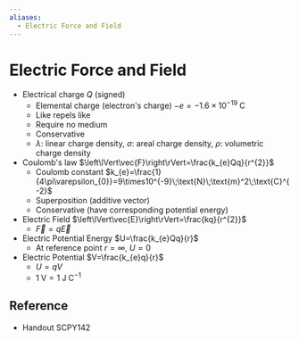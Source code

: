 ```yaml
---
aliases:
  - Electric Force and Field
---
```


# Electric Force and Field

- Electrical charge $Q$ (signed)
	- Elemental charge (electron's charge) $-e=-1.6\times10^{-19}\;\text{C}$
	- Like repels like
	- Require no medium
	- Conservative
	- $\lambda$: linear charge density, $\sigma$: areal charge density, $\rho$: volumetric charge density
- Coulomb's law $\left\lVert\vec{F}\right\rVert=\frac{k_{e}Qq}{r^{2}}$
	- Coulomb constant $k_{e}=\frac{1}{4\pi\varepsilon_{0}}=9\times10^{-9}\;\text{N}\;\text{m}^2\;\text{C}^{-2}$
	- Superposition (additive vector)
	- Conservative (have corresponding potential energy)
- Electric Field $\left\lVert\vec{E}\right\rVert=\frac{kq}{r^{2}}$
	- $\vec{F}=q\vec{E}$
- Electric Potential Energy $U=\frac{k_{e}Qq}{r}$
	- At reference point $r=\infty$, $U=0$
- Electric Potential $V=\frac{k_{e}q}{r}$
	- $U=qV$
	- $1\;\text{V}=1\;\text{J}\;\text{C}^{-1}$

## Reference

- Handout SCPY142
